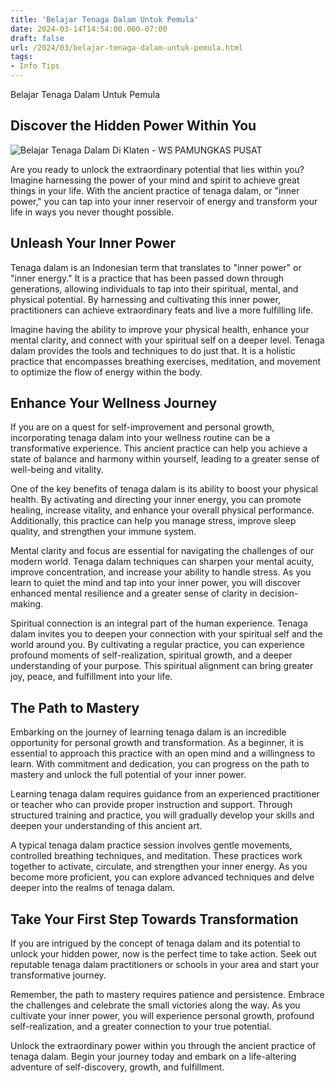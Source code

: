 ```yaml
---
title: 'Belajar Tenaga Dalam Untuk Pemula'
date: 2024-03-14T14:54:00.000-07:00
draft: false
url: /2024/03/belajar-tenaga-dalam-untuk-pemula.html
tags: 
- Info Tips
---
```


Belajar Tenaga Dalam Untuk Pemula

Discover the Hidden Power Within You
------------------------------------

![Belajar Tenaga Dalam Di Klaten - WS PAMUNGKAS PUSAT](https://wspamungkas.co.id/wp-content/uploads/2021/09/Belajar-Tenaga-Dalam-Di-Klaten.jpg)

Are you ready to unlock the extraordinary potential that lies within you? Imagine harnessing the power of your mind and spirit to achieve great things in your life. With the ancient practice of tenaga dalam, or "inner power," you can tap into your inner reservoir of energy and transform your life in ways you never thought possible.

Unleash Your Inner Power
------------------------

Tenaga dalam is an Indonesian term that translates to "inner power" or "inner energy." It is a practice that has been passed down through generations, allowing individuals to tap into their spiritual, mental, and physical potential. By harnessing and cultivating this inner power, practitioners can achieve extraordinary feats and live a more fulfilling life.

Imagine having the ability to improve your physical health, enhance your mental clarity, and connect with your spiritual self on a deeper level. Tenaga dalam provides the tools and techniques to do just that. It is a holistic practice that encompasses breathing exercises, meditation, and movement to optimize the flow of energy within the body.

Enhance Your Wellness Journey
-----------------------------

If you are on a quest for self-improvement and personal growth, incorporating tenaga dalam into your wellness routine can be a transformative experience. This ancient practice can help you achieve a state of balance and harmony within yourself, leading to a greater sense of well-being and vitality.

One of the key benefits of tenaga dalam is its ability to boost your physical health. By activating and directing your inner energy, you can promote healing, increase vitality, and enhance your overall physical performance. Additionally, this practice can help you manage stress, improve sleep quality, and strengthen your immune system.

Mental clarity and focus are essential for navigating the challenges of our modern world. Tenaga dalam techniques can sharpen your mental acuity, improve concentration, and increase your ability to handle stress. As you learn to quiet the mind and tap into your inner power, you will discover enhanced mental resilience and a greater sense of clarity in decision-making.

Spiritual connection is an integral part of the human experience. Tenaga dalam invites you to deepen your connection with your spiritual self and the world around you. By cultivating a regular practice, you can experience profound moments of self-realization, spiritual growth, and a deeper understanding of your purpose. This spiritual alignment can bring greater joy, peace, and fulfillment into your life.

The Path to Mastery
-------------------

Embarking on the journey of learning tenaga dalam is an incredible opportunity for personal growth and transformation. As a beginner, it is essential to approach this practice with an open mind and a willingness to learn. With commitment and dedication, you can progress on the path to mastery and unlock the full potential of your inner power.

Learning tenaga dalam requires guidance from an experienced practitioner or teacher who can provide proper instruction and support. Through structured training and practice, you will gradually develop your skills and deepen your understanding of this ancient art.

A typical tenaga dalam practice session involves gentle movements, controlled breathing techniques, and meditation. These practices work together to activate, circulate, and strengthen your inner energy. As you become more proficient, you can explore advanced techniques and delve deeper into the realms of tenaga dalam.

Take Your First Step Towards Transformation
-------------------------------------------

If you are intrigued by the concept of tenaga dalam and its potential to unlock your hidden power, now is the perfect time to take action. Seek out reputable tenaga dalam practitioners or schools in your area and start your transformative journey.

Remember, the path to mastery requires patience and persistence. Embrace the challenges and celebrate the small victories along the way. As you cultivate your inner power, you will experience personal growth, profound self-realization, and a greater connection to your true potential.

Unlock the extraordinary power within you through the ancient practice of tenaga dalam. Begin your journey today and embark on a life-altering adventure of self-discovery, growth, and fulfillment.